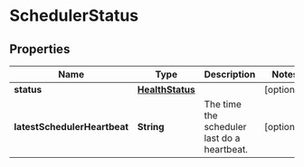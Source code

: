 # SchedulerStatus

## Properties
Name | Type | Description | Notes
------------ | ------------- | ------------- | -------------
**status** | [**HealthStatus**](HealthStatus.md) |  |  [optional]
**latestSchedulerHeartbeat** | **String** | The time the scheduler last do a heartbeat. |  [optional]

